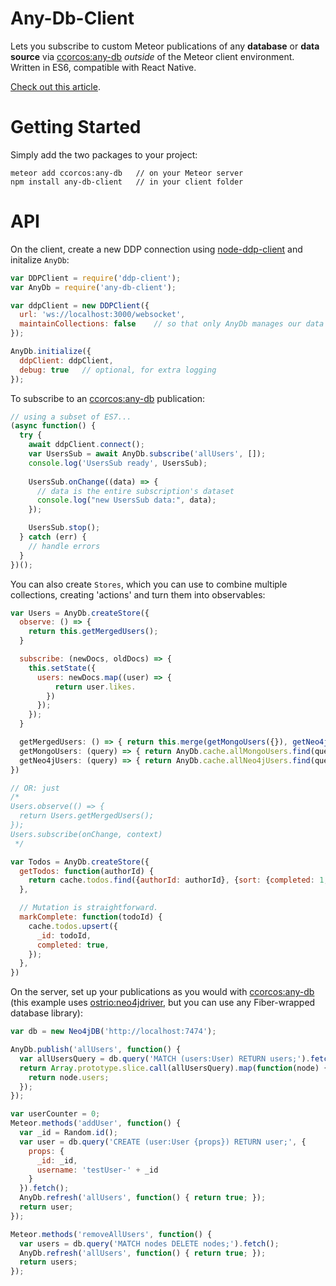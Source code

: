 # Any-Db-Client

Lets you subscribe to custom Meteor publications of any **database** or **data source** via [ccorcos:any-db](https://github.com/ccorcos/meteor-any-db) *outside* of the Meteor client environment. Written in ES6, compatible with React Native.

[Check out this article](https://medium.com/p/feb09105c343/).

# Getting Started

Simply add the two packages to your project:

```
meteor add ccorcos:any-db   // on your Meteor server
npm install any-db-client   // in your client folder
````

# API

On the client, create a new DDP connection using [node-ddp-client](https://github.com/hharnisc/node-ddp-client/) and initalize `AnyDb`:

```js
var DDPClient = require('ddp-client');
var AnyDb = require('any-db-client');

var ddpClient = new DDPClient({
  url: 'ws://localhost:3000/websocket',
  maintainCollections: false    // so that only AnyDb manages our data
});

AnyDb.initialize({
  ddpClient: ddpClient,
  debug: true   // optional, for extra logging
});

```

To subscribe to an [ccorcos:any-db](https://github.com/ccorcos/meteor-any-db) publication:
```js
// using a subset of ES7...
(async function() {
  try {
    await ddpClient.connect();
    var UsersSub = await AnyDb.subscribe('allUsers', []);
    console.log('UsersSub ready', UsersSub);
  
    UsersSub.onChange((data) => {
      // data is the entire subscription's dataset
      console.log("new UsersSub data:", data);
    });

    UsersSub.stop();
  } catch (err) {
    // handle errors
  }
})();
```

You can also create ``Stores``, which you can use to combine multiple collections, creating 'actions' and turn them into observables:

```js
var Users = AnyDb.createStore({
  observe: () => {
    return this.getMergedUsers();
  }

  subscribe: (newDocs, oldDocs) => {
    this.setState({
      users: newDocs.map((user) => {
          return user.likes.
        })
      });
    });
  }

  getMergedUsers: () => { return this.merge(getMongoUsers({}), getNeo4jUsers({})); }
  getMongoUsers: (query) => { return AnyDb.cache.allMongoUsers.find(query); }
  getNeo4jUsers: (query) => { return AnyDb.cache.allNeo4jUsers.find(query); }
})

// OR: just
/* 
Users.observe(() => {
  return Users.getMergedUsers();
});
Users.subscribe(onChange, context)
 */

var Todos = AnyDb.createStore({
  getTodos: function(authorId) {
    return cache.todos.find({authorId: authorId}, {sort: {completed: 1, timestamp: -1}});
  },

  // Mutation is straightforward.
  markComplete: function(todoId) {
    cache.todos.upsert({
      _id: todoId,
      completed: true,
    });
  },
})
```

On the server, set up your publications as you would with [ccorcos:any-db](https://github.com/ccorcos/meteor-any-db) (this example uses [ostrio:neo4jdriver](https://github.com/VeliovGroup/ostrio-neo4jdriver), but you can use any Fiber-wrapped database library):

```js
var db = new Neo4jDB('http://localhost:7474');

AnyDb.publish('allUsers', function() {
  var allUsersQuery = db.query('MATCH (users:User) RETURN users;').fetch();
  return Array.prototype.slice.call(allUsersQuery).map(function(node) {
    return node.users;
  });
});

var userCounter = 0;
Meteor.methods('addUser', function() {
  var _id = Random.id();
  var user = db.query('CREATE (user:User {props}) RETURN user;', {
    props: {
      _id: _id,
      username: 'testUser-' + _id
    }
  }).fetch();
  AnyDb.refresh('allUsers', function() { return true; });
  return user;
});

Meteor.methods('removeAllUsers', function() {
  var users = db.query('MATCH nodes DELETE nodes;').fetch();
  AnyDb.refresh('allUsers', function() { return true; });
  return users;
});
```
